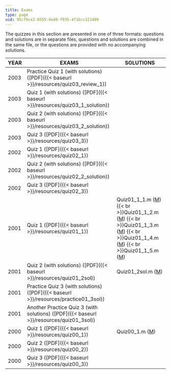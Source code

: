 ```yaml
---
title: Exams
type: page
uid: 95cf6ce2-8555-4ed8-f935-4f1bcc321409
---
```


The quizzes in this section are presented in one of three formats: questions and solutions are in separate files, questions and solutions are combined in the same file, or the questions are provided with no accompanying solutions.

| YEAR | EXAMS | SOLUTIONS |
| --- | --- | --- |
| 2003 | Practice Quiz 1 (with solutions) ([PDF]({{< baseurl >}}/resources/quiz03_review_1)) | &nbsp; |
| 2003 | Quiz 1 (with solutions) ([PDF]({{< baseurl >}}/resources/quiz03_1_solution)) | &nbsp; |
| 2003 | Quiz 2 (with solutions) ([PDF]({{< baseurl >}}/resources/quiz03_2_solution)) | &nbsp; |
| 2003 | Quiz 3 ([PDF]({{< baseurl >}}/resources/quiz03_3)) | &nbsp; |
| 2002 | Quiz 1 ([PDF]({{< baseurl >}}/resources/quiz02_1)) | &nbsp; |
| 2002 | Quiz 2 (with solutions) ([PDF]({{< baseurl >}}/resources/quiz02_2_solution)) | &nbsp; |
| 2002 | Quiz 3 ([PDF]({{< baseurl >}}/resources/quiz02_3)) | &nbsp; |
| 2001 | Quiz 1 ([PDF]({{< baseurl >}}/resources/quiz01_1)) | Quiz01\_1\_1.m ([M](/courses/civil-and-environmental-engineering/1-017-computing-and-data-analysis-for-environmental-applications-fall-2003/exams/Quiz01_1_1.m))  {{< br >}}Quiz01\_1\_2.m ([M](/courses/civil-and-environmental-engineering/1-017-computing-and-data-analysis-for-environmental-applications-fall-2003/exams/Quiz01_1_2.m))  {{< br >}}Quiz01\_1\_3.m ([M](/courses/civil-and-environmental-engineering/1-017-computing-and-data-analysis-for-environmental-applications-fall-2003/exams/Quiz01_1_3.m))  {{< br >}}Quiz01\_1\_4.m ([M](/courses/civil-and-environmental-engineering/1-017-computing-and-data-analysis-for-environmental-applications-fall-2003/exams/Quiz01_1_4.m))  {{< br >}}Quiz01\_1\_5.m ([M](/courses/civil-and-environmental-engineering/1-017-computing-and-data-analysis-for-environmental-applications-fall-2003/exams/Quiz01_1_5.m)) |
| 2001 | Quiz 2 (with solutions) ([PDF]({{< baseurl >}}/resources/quiz01_2sol)) | Quiz01\_2sol.m ([M](/courses/civil-and-environmental-engineering/1-017-computing-and-data-analysis-for-environmental-applications-fall-2003/exams/Quiz01_2sol.m)) |
| 2001 | Practice Quiz 3 (with solutions) ([PDF]({{< baseurl >}}/resources/practice01_3sol)) | &nbsp; |
| 2001 | Another Practice Quiz 3 (with solutions) ([PDF]({{< baseurl >}}/resources/quiz01_3sol)) | &nbsp; |
| 2000 | Quiz 1 ([PDF]({{< baseurl >}}/resources/quiz00_1)) | Quiz00\_1.m ([M](/courses/civil-and-environmental-engineering/1-017-computing-and-data-analysis-for-environmental-applications-fall-2003/exams/Quiz00_1.m)) |
| 2000 | Quiz 2 ([PDF]({{< baseurl >}}/resources/quiz00_2)) | &nbsp; |
| 2000 | Quiz 3 ([PDF]({{< baseurl >}}/resources/quiz00_3)) |